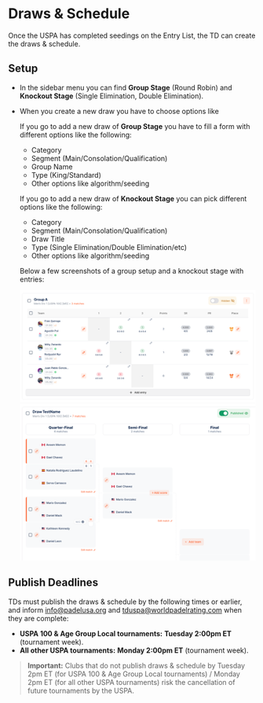 # Draws & Schedule

Once the USPA has completed seedings on the Entry List, the TD can create the draws & schedule.

## Setup

* In the sidebar menu you can find **Group Stage** (Round Robin) and **Knockout Stage** (Single Elimination, Double Elimination). 

* When you create a new draw you have to choose options like

  If you go to add a new draw of **Group Stage** you have to fill a form with different options like the following:

    * Category
    * Segment (Main/Consolation/Qualification)
    * Group Name
    * Type (King/Standard)
    * Other options like algorithm/seeding

  If you go to add a new draw of **Knockout Stage** you can pick different options like the following:

    * Category
    * Segment (Main/Consolation/Qualification)
    * Draw Title
    * Type (Single Elimination/Double Elimination/etc)
    * Other options like algorithm/seeding
  
  Below a few screenshots of a group setup and a knockout stage with entries:

  ![CategoryImage](<../.gitbook/assets/screen_4.png>)
  ![CategoryImage](<../.gitbook/assets/screen_5.png>)


## Publish Deadlines

TDs must publish the draws & schedule by the following times or earlier, and inform [info@padelusa.org](mailto:info@padelusa.org) and [tduspa@worldpadelrating.com](mailto:tduspa@worldpadelrating.com) when they are complete:

* **USPA 100 & Age Group Local tournaments:** **Tuesday 2:00pm ET** (tournament week).
* **All other USPA tournaments:** **Monday 2:00pm ET** (tournament week).

> **Important:** Clubs that do not publish draws & schedule by Tuesday 2pm ET (for USPA 100 & Age Group Local tournaments) / Monday 2pm ET (for all other USPA tournaments) risk the cancellation of future tournaments by the USPA.

